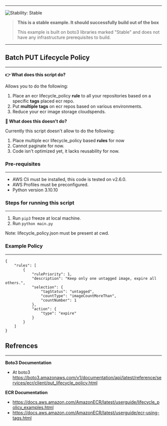 <!--BEGIN STABILITY BANNER-->
---

![Stability: Stable](https://img.shields.io/badge/stability-Stable-success.svg?style=for-the-badge)

> **This is a stable example. It should successfully build out of the box**
>
> This example is built on boto3 libraries marked "Stable" and does not have any infrastructure prerequisites to build.
---
<!--END STABILITY BANNER-->

## Batch PUT Lifecycle Policy
---
**👉 What does this script do?**

Allows you to do the following:

1. Place an ecr lifecycle_policy **rule** to all your repositories based on a specific **tags** placed ecr repo.
2. Put **multiple tags** on ecr repos based on various environments.
3. Reduce your ecr image storage cloudspends.



**🤚 What does this doesn't do?**

Currently this script doesn't allow to do the following:

1. Place multiple ecr lifecycle_policy based **rules** for now
2. Cannot paginate for now.
3. Code isn't optimized yet, it lacks reusability for now.

### Pre-requisites
---
- AWS Cli must be installed, this code is tested on v2.6.0.
- AWS Profiles must be preconfigured.
- Python version 3.10.10

### Steps for running this script
---
1. Run `pip3` freeze at local machine.
2. Run `python main.py`

Note: lifecycle_policy.json must be present at cwd.

### Example Policy
---

```
{
    "rules": [
        {
            "rulePriority": 1,
            "description": "Keep only one untagged image, expire all others.",
            "selection": {
                "tagStatus": "untagged",
                "countType": "imageCountMoreThan",
                "countNumber": 1
            },
            "action": {
                "type": "expire"
            }
        }
    ]
}
```

## Refrences
---
**Boto3 Documentation**
- At boto3  https://boto3.amazonaws.com/v1/documentation/api/latest/reference/services/ecr/client/put_lifecycle_policy.html

**ECR Documentation**
- https://docs.aws.amazon.com/AmazonECR/latest/userguide/lifecycle_policy_examples.html
- https://docs.aws.amazon.com/AmazonECR/latest/userguide/ecr-using-tags.html